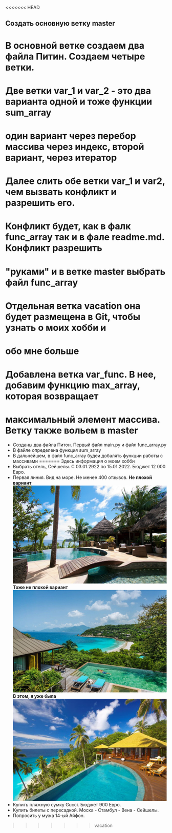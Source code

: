 <<<<<<< HEAD
## Создать основную ветку __master__
# В основной ветке создаем два файла Питин. Создаем четыре ветки.
# Две ветки var_1 и var_2 - это два варианта одной и тоже функции sum_array
# один вариант через перебор массива через индекс, второй вариант, через итератор
# Далее слить обе ветки var_1 и var2, чем вызвать конфликт и разрешить его.
# Конфликт будет, как в фалк func_array так и в фале readme.md. Конфликт разрешить
# "руками" и  в ветке master выбрать файл func_array

# Отдельная ветка __vacation__ она будет размещена в Git, чтобы узнать о моих хобби и
# обо мне больше

# Добавлена ветка __var_func__. В нее, добавим функцию max_array, которая возвращает
# максимальный элемент массива. Ветку также вольем в master

* Созданы два файла Питон. Первый файл main.py и файл func_array.py
* В файле определена функция sum_array
* В дальнейшем, в файл func_array будеи добалять функции работы с массивами
======= Здесь информация о моем хобби
* Выбрать отель, Сейшелы. С 03.01.2922 по 15.01.2022. Бюджет 12 000 Евро.
* Первая линия. Вид на море. Не менее 400 отзывов.
__Не плохой вариант__
![Не плохой вариант](s1.jpg)
__Тоже не плохой вариант__
![Тоже не плохой вариант](s2.jpg)
__В этом, я уже была__
![В этом, я уже была](s3.jpg)
* Купить пляжную сумку Gucci. Бюджет 900 Евро.
* Купить билеты с пересадкой. Моска - Стамбул - Вена - Сейшелы.
* Попросить у мужа 14-ый Айфон.
>>>>>>> vacation
